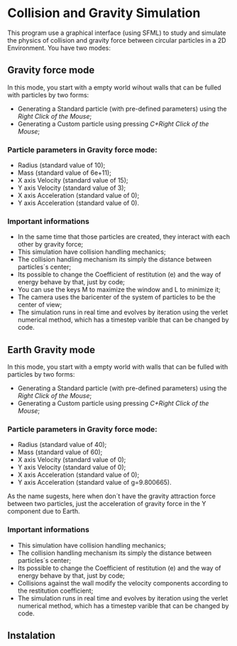 # Collision and Gravity Simulation

This program use a graphical interface (using SFML) to study and simulate the physics of collision and gravity force between circular particles in a 2D Environment. You have two modes:

## Gravity force mode

In this mode, you start with a empty world wihout walls that can be fulled with particles by two forms:

* Generating a Standard particle (with pre-defined parameters) using the _Right Click of the Mouse_;
* Generating a Custom particle using pressing _C+Right Click of the Mouse_;

### Particle parameters in Gravity force mode:
* Radius (standard value of 10);
* Mass (standard value of 6e+11);
* X axis Velocity (standard value of 15);
* Y axis Velocity (standard value of 3);
* X axis Acceleration (standard value of 0);
* Y axis Acceleration (standard value of 0).

### Important informations

* In the same time that those particles are created, they interact with each other by gravity force;
* This simulation have collision handling mechanics;
* The collision handling mechanism its simply the distance between particles´s center;
* Its possible to change the Coefficient of restitution (e) and the way of energy behave by that, just by code;
* You can use the keys M to maximize the window and L to minimize it;
* The camera uses the baricenter of the system of particles to be the center of view;
* The simulation runs in real time and evolves by iteration using the verlet numerical method, which has a timestep varible that can be changed by code.

## Earth Gravity mode

In this mode, you start with a empty world with walls that can be fulled with particles by two forms:

* Generating a Standard particle (with pre-defined parameters) using the _Right Click of the Mouse_;
* Generating a Custom particle using pressing _C+Right Click of the Mouse_;

### Particle parameters in Gravity force mode:
* Radius (standard value of 40);
* Mass (standard value of 60);
* X axis Velocity (standard value of 0);
* Y axis Velocity (standard value of 0);
* X axis Acceleration (standard value of 0);
* Y axis Acceleration (standard value of g=9.800665).

As the name sugests, here when don´t have the gravity attraction force between two particles, just the acceleration of gravity force in the Y component due to Earth.

### Important informations

* This simulation have collision handling mechanics;
* The collision handling mechanism its simply the distance between particles´s center;
* Its possible to change the Coefficient of restitution (e) and the way of energy behave by that, just by code;
* Collisions against the wall modify the velocity components according to the restitution coefficient;
* The simulation runs in real time and evolves by iteration using the verlet numerical method, which has a timestep varible that can be changed by code.

## Instalation
